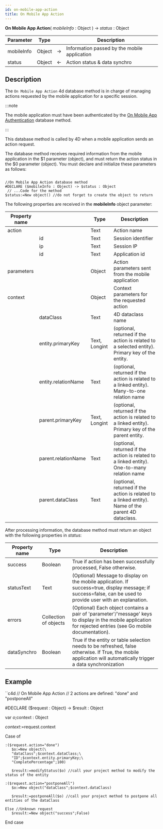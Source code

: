```yaml
---
id: on-mobile-app-action
title: On Mobile App Action
---
```


**On Mobile App Action**( *mobileInfo* : Object ) -> *status* : Object

|Parameter|Type||Description|
|---|---|----|---|
|mobileInfo|Object|->|Information passed by the mobile application|
|status|Object|<-|Action status & data synchro|


## Description 

The `On Mobile App Action` 4d database method is in charge of managing actions requested by the mobile application for a specific session.  

:::note

The mobile application must have been authenticated by the [On Mobile App Authentication](https://doc4d.github.io/go-mobile/docs/next/4d/on-mobile-app-authentication) database method. 

:::

This database method is called by 4D when a mobile application sends an action request. 

The database method receives required information from the mobile application in the $1 parameter (object), and must return the action status in the $0 parameter (object). You must declare and initialize these parameters as follows:

 ```4d

 //On Mobile App Action database method
#DECLARE ($mobileInfo : Object) -> $status : Object
  // ...Code for the method
$status:=New object() //do not forget to create the object to return
 ```
 
The following properties are received in the **mobileInfo** object parameter:


|Property name||Type|Description|
|---|---|----|---|
|action||Text|Action name|
||id|Text|Session identifier|
||ip|Text|Session IP|
||id|Text|Application id|
|parameters||Object|Action parameters sent from the mobile application|
|context||Object|Context parameters for the requested action|
||dataClass|Text|4D dataclass name|
||entity.primaryKey|Text, Longint|(optional, returned if the action is related to a selected entity). Primary key of the entity. |
||entity.relationName|Text|(optional, returned if the action is related to a linked entity). Many-to-one relation name|
||parent.primaryKey|Text, Longint |(optional, returned if the action is related to a linked entity). Primary key of the parent entity.|
||parent.relationName|Text|(optional, returned if the action is related to a linked entity). One-to-many relation name|
||parent.dataClass|Text|(optional, returned if the action is related to a linked entity). Name of the parent 4D dataclass.|

	
After processing information, the database method must return an object with the following properties in *status*:

|Property name|Type|Description|
|---|----|---|
|success|Boolean|True if action has been successfully processed, False otherwise.|
|statusText|Text|(Optional) Message to display on the mobile application. If success=true, display message; if success=false, can be used to provide user with an explanation.|
|errors|Collection of objects|(Optional) Each object contains a pair of 'parameter'/'message' keys to display in the mobile application for rejected entries (see Go mobile documentation).|
|dataSynchro|Boolean|True if the entity or table selection needs to be refreshed, false otherwise. If True, the mobile application will automatically trigger a data synchronization|
		
## Example  

``c4d
  // On Mobile App Action
  // 2 actions are defined: "done" and "postponeAll"
 
#DECLARE ($request : Object) -> $result : Object

var $o;$context : Object
 
 $context:=$request.context
 
 Case of
 
    :($request.action="done")
       $o:=New object(\
       "dataClass";$context.dataClass;\
       "ID";$context.entity.primaryKey;\
       "CompletePercentage";100)
 
       $result:=modifyStatus($o) //call your project method to modify the status of the entity
 
    :($request.action="postponeAll")
       $o:=New object("dataClass";$context.dataClass)
 
       $result:=postponeAll($o) //call your project method to postpone all entities of the dataClass
 
    Else //Unknown request
       $result:=New object("success";False)
 
 End case
 
 ```